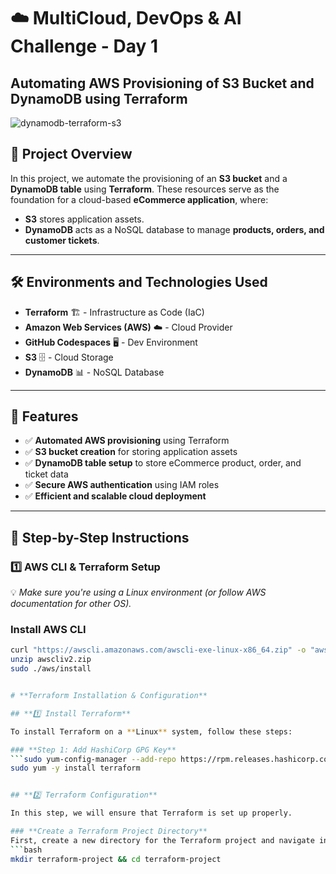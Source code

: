 # ☁️ MultiCloud, DevOps & AI Challenge - Day 1
## Automating AWS Provisioning of S3 Bucket and DynamoDB using Terraform
![dynamodb-terraform-s3](https://github.com/user-attachments/assets/6c3a4e29-f4e5-4939-8249-365d8ae44d8e)

## 📌 Project Overview
In this project, we automate the provisioning of an **S3 bucket** and a **DynamoDB table** using **Terraform**. These resources serve as the foundation for a cloud-based **eCommerce application**, where:
- **S3** stores application assets.
- **DynamoDB** acts as a NoSQL database to manage **products, orders, and customer tickets**.

---

## 🛠 Environments and Technologies Used
- **Terraform** 🏗️ - Infrastructure as Code (IaC)
- **Amazon Web Services (AWS)** ☁️ - Cloud Provider
- **GitHub Codespaces** 🖥️ - Dev Environment
- **S3** 🗄️ - Cloud Storage
- **DynamoDB** 📊 - NoSQL Database

---

## 🚀 Features
- ✅ **Automated AWS provisioning** using Terraform  
- ✅ **S3 bucket creation** for storing application assets  
- ✅ **DynamoDB table setup** to store eCommerce product, order, and ticket data  
- ✅ **Secure AWS authentication** using IAM roles  
- ✅ **Efficient and scalable cloud deployment**  

---

## 📜 Step-by-Step Instructions

### **1️⃣ AWS CLI & Terraform Setup**
💡 _Make sure you're using a Linux environment (or follow AWS documentation for other OS)._  

### **Install AWS CLI**
```bash
curl "https://awscli.amazonaws.com/awscli-exe-linux-x86_64.zip" -o "awscliv2.zip"
unzip awscliv2.zip
sudo ./aws/install


# **Terraform Installation & Configuration**

## **1️⃣ Install Terraform**

To install Terraform on a **Linux** system, follow these steps:

### **Step 1: Add HashiCorp GPG Key**
```sudo yum-config-manager --add-repo https://rpm.releases.hashicorp.com/AmazonLinux/hashicorp.repo
sudo yum -y install terraform


## **2️⃣ Terraform Configuration**

In this step, we will ensure that Terraform is set up properly.

### **Create a Terraform Project Directory**
First, create a new directory for the Terraform project and navigate into it:
```bash
mkdir terraform-project && cd terraform-project
